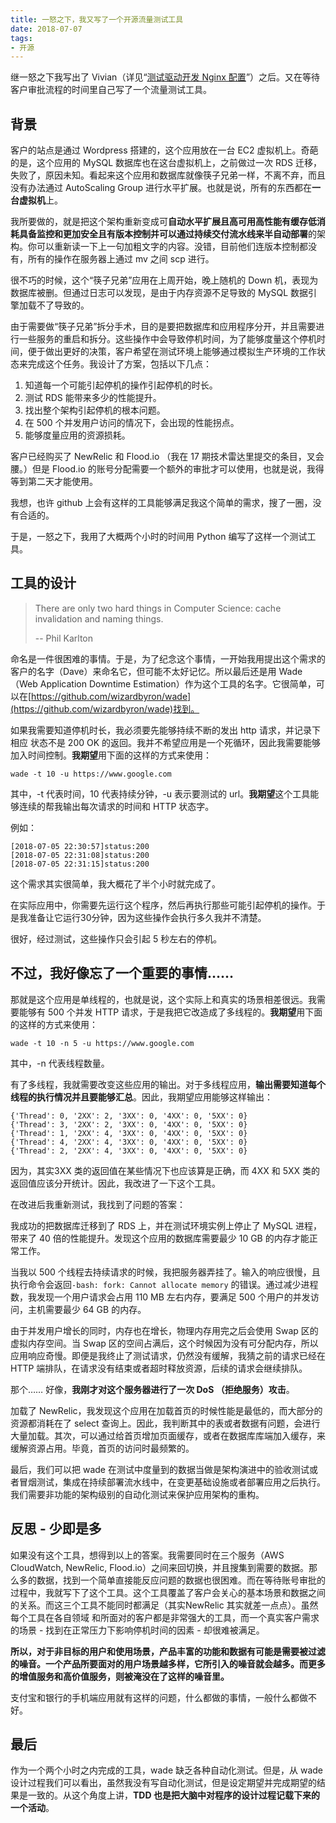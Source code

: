 ```yaml
---
title: 一怒之下，我又写了一个开源流量测试工具
date: 2018-07-07
tags:
- 开源
---
```


继一怒之下我写出了 Vivian（详见“[测试驱动开发 Nginx 配置](/blog/2018-06-12-tdd-in-nginx)”）之后。又在等待客户审批流程的时间里自己写了一个流量测试工具。

## 背景

客户的站点是通过 Wordpress 搭建的，这个应用放在一台 EC2 虚拟机上。奇葩的是，这个应用的 MySQL 数据库也在这台虚拟机上，之前做过一次 RDS 迁移，失败了，原因未知。看起来这个应用和数据库就像筷子兄弟一样，不离不弃，而且没有办法通过 AutoScaling Group 进行水平扩展。也就是说，所有的东西都在**一台虚拟机**上。

我所要做的，就是把这个架构重新变成可**自动水平扩展且高可用高性能有缓存低消耗具备监控和更加安全且有版本控制并可以通过持续交付流水线来半自动部署**的架构。你可以重新读一下上一句加粗文字的内容。没错，目前他们连版本控制都没有，所有的操作在服务器上通过 mv 之间 scp 进行。

很不巧的时候，这个“筷子兄弟”应用在上周开始，晚上随机的 Down 机，表现为数据库被删。但通过日志可以发现，是由于内存资源不足导致的 MySQL 数据引擎加载不了导致的。

由于需要做“筷子兄弟”拆分手术，目的是要把数据库和应用程序分开，并且需要进行一些服务的重启和拆分。这些操作中会导致停机时间，为了能够度量这个停机时间，便于做出更好的决策，客户希望在测试环境上能够通过模拟生产环境的工作状态来完成这个任务。我设计了方案，包括以下几点：

1. 知道每一个可能引起停机的操作引起停机的时长。
2. 测试 RDS 能带来多少的性能提升。
3. 找出整个架构引起停机的根本问题。
4. 在 500 个并发用户访问的情况下，会出现的性能拐点。
5. 能够度量应用的资源损耗。

客户已经购买了 NewRelic 和 Flood.io （我在 17 期技术雷达里提交的条目，叉会腰。）但是 Flood.io 的账号分配需要一个额外的审批才可以使用，也就是说，我得等到第二天才能使用。

我想，也许 github 上会有这样的工具能够满足我这个简单的需求，搜了一圈，没有合适的。

于是，一怒之下，我用了大概两个小时的时间用 Python 编写了这样一个测试工具。

## 工具的设计

> There are only two hard things in Computer Science: cache invalidation and naming things.
>
> -- Phil Karlton

命名是一件很困难的事情。于是，为了纪念这个事情，一开始我用提出这个需求的客户的名字（Dave）来命名它，但可能不太好记忆。所以最后还是用 Wade （Web Application Downtime Estimation）作为这个工具的名字。它很简单，可以在[https://github.com/wizardbyron/wade](https://github.com/wizardbyron/wade)找到。

如果我需要知道停机时长，我必须要先能够持续不断的发出 http 请求，并记录下相应 状态不是 200 OK 的返回。我并不希望应用是一个死循环，因此我需要能够加入时间控制。**我期望**用下面的这样的方式来使用：

`wade -t 10 -u https://www.google.com`

其中，-t 代表时间，10 代表持续分钟，-u 表示要测试的 url。**我期望**这个工具能够连续的帮我输出每次请求的时间和 HTTP 状态字。

例如：

```shell
[2018-07-05 22:30:57]status:200
[2018-07-05 22:31:08]status:200
[2018-07-05 22:31:15]status:200
```

这个需求其实很简单，我大概花了半个小时就完成了。

在实际应用中，你需要先运行这个程序，然后再执行那些可能引起停机的操作。于是我准备让它运行30分钟，因为这些操作会执行多久我并不清楚。

很好，经过测试，这些操作只会引起 5 秒左右的停机。

## 不过，我好像忘了一个重要的事情……

那就是这个应用是单线程的，也就是说，这个实际上和真实的场景相差很远。我需要能够有 500 个并发 HTTP 请求，于是我把它改造成了多线程的。**我期望**用下面的这样的方式来使用：

`wade -t 10 -n 5 -u https://www.google.com`

其中，-n 代表线程数量。

有了多线程，我就需要改变这些应用的输出。对于多线程应用，**输出需要知道每个线程的执行情况并且要能够汇总**。因此，我期望应用能够这样输出：

```shell
{'Thread': 0, '2XX': 2, '3XX': 0, '4XX': 0, '5XX': 0}
{'Thread': 3, '2XX': 2, '3XX': 0, '4XX': 0, '5XX': 0}
{'Thread': 1, '2XX': 4, '3XX': 0, '4XX': 0, '5XX': 0}
{'Thread': 4, '2XX': 4, '3XX': 0, '4XX': 0, '5XX': 0}
{'Thread': 2, '2XX': 4, '3XX': 0, '4XX': 0, '5XX': 0}
```

因为，其实3XX 类的返回值在某些情况下也应该算是正确，而 4XX 和 5XX 类的返回值应该分开统计。因此，我改进了一下这个工具。

在改进后我重新测试，我找到了问题的答案：

我成功的把数据库迁移到了 RDS 上，并在测试环境实例上停止了 MySQL 进程，带来了 40 倍的性能提升。发现这个应用的数据库需要最少 10 GB 的内存才能正常工作。

当我以 500 个线程去持续请求的时候，我把服务器弄挂了。输入的响应很慢，且执行命令会返回`-bash: fork: Cannot allocate memory` 的错误。通过减少进程数，我发现一个用户请求会占用 110 MB 左右内存，要满足 500 个用户的并发访问，主机需要最少 64 GB 的内存。

由于并发用户增长的同时，内存也在增长，物理内存用完之后会使用 Swap 区的虚拟内存空间。当 Swap 区的空间占满后，这个时候因为没有可分配内存，所以应用响应奇慢。即便是我终止了测试请求，仍然没有缓解，我猜之前的请求已经在 HTTP 端排队，在请求没有结束或者超时释放资源，后续的请求会继续排队。

那个…… 好像，**我刚才对这个服务器进行了一次 DoS （拒绝服务）攻击**。

加载了 NewRelic，我发现这个应用在加载首页的时候性能是最低的，而大部分的资源都消耗在了 select 查询上。因此，我判断其中的表或者数据有问题，会进行大量加载。其次，可以通过给首页增加页面缓存，或者在数据库库端加入缓存，来缓解资源占用。毕竟，首页的访问时最频繁的。

最后，我们可以把 wade 在测试中度量到的数据当做是架构演进中的验收测试或者冒烟测试，集成在持续部署流水线中，在变更基础设施或者部署应用之后执行。我们需要非功能的架构级别的自动化测试来保护应用架构的重构。

## 反思 - 少即是多

如果没有这个工具，想得到以上的答案。我需要同时在三个服务（AWS  CloudWatch, NewRelic, Flood.io）之间来回切换，并且搜集到需要的数据。那么多的数据，找到一个简单直接能反应问题的数据也很困难。而在等待账号审批的过程中，我就写下了这个工具。这个工具覆盖了客户会关心的基本场景和数据之间的关系。而这三个工具不能同时都满足（其实NewRelic 其实就差一点点）。虽然每个工具在各自领域 和所面对的客户都是非常强大的工具，而一个真实客户需求的场景 - 找到在正常压力下影响停机时间的因素 - 却很难被满足。

**所以，对于非目标的用户和使用场景，产品丰富的功能和数据有可能是需要被过滤的噪音。一个产品所要面对的用户场景越多样，它所引入的噪音就会越多。而更多的增值服务和高价值服务，则被淹没在了这样的噪音里。**

支付宝和银行的手机端应用就有这样的问题，什么都做的事情，一般什么都做不好。

## 最后

作为一个两个小时之内完成的工具，wade 缺乏各种自动化测试。但是，从 wade 设计过程我们可以看出，虽然我没有写自动化测试，但是设定期望并完成期望的结果是一致的。从这个角度上讲，**TDD 也是把大脑中对程序的设计过程记载下来的一个活动**。
